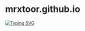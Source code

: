 # mrxtoor.github.io
[![Typing SVG](https://readme-typing-svg.herokuapp.com?color=%2336BCF7&lines=react+first)](https://git.io/typing-svg)
